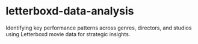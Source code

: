 # letterboxd-data-analysis
Identifying key performance patterns across genres, directors, and studios using Letterboxd movie data for strategic insights.
